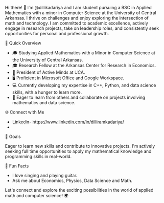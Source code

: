    Hi there! 👋
I’m @dillikadariya and I am student pursuing a BSC in Applied Mathematics with a minor in Computer Science at the University of Central Arkansas. I thrive on challenges and enjoy exploring the intersection of math and technology. I am committed to academic excellence, actively engage in research projects, take on leadership roles, and consistently seek opportunities for personal and professional growth.

  🚀 Quick Overview

- 🎓 Studying Applied Mathematics with a Minor in Computer Science at the University of Central Arkansas.
- 🎓 Research Fellow at the Arkansas Center for Research in Economics.
- 🌟 President of Active Minds at UCA.
- 🖥️ Proficient in Microsoft Office and Google Workspace.
- 💻 Currently developing my expertise in C++, Python, and data science skills, with a hunger to learn more.
- 💞️ Eager to learn from others and collaborate on projects involving mathematics and data science.

 🌐 Connect with Me

- Linkedin- https://www.linkedin.com/in/dilliramkadariya/
- 
 🌟 Goals

Eager to learn new skills and contribute to innovative projects. I'm actively seeking full time opportunities to apply my mathematical knowledge and programming skills in real-world.

 🌈 Fun Facts

- I love singing and playing guitar.
- Ask me about Economics, Physics, Data Science and Math.

Let's connect and explore the exciting possibilities in the world of applied math and computer science! 🌍


<!---
dillikadariya/dillikadariya is a ✨ special ✨ repository because its `README.md` (this file) appears on your GitHub profile.
You can click the Preview link to take a look at your changes.
--->
